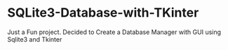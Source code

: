 # SQLite3-Database-with-TKinter
Just a Fun project. Decided to Create a Database Manager with GUI using Sqlite3 and Tkinter 
